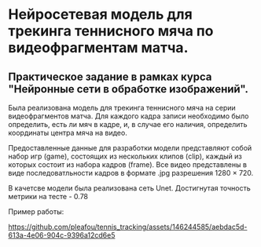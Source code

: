 # Нейросетевая модель для трекинга теннисного мяча по видеофрагментам матча.

## Практическое задание в рамках курса "Нейронные сети в обработке изображений".

Была реализована модель для трекинга теннисного мяча на серии видеофрагментов матча. Для каждого кадра записи необходимо было определить, есть ли мяч в кадре, и, в случае его наличия, определить координаты центра мяча на видео.

Предоставленные данные для разработки модели представляют собой набор игр (game), состоящих из нескольких клипов (clip), каждый из которых состоит из набора кадров (frame). Все видео представлены в виде последоватльности кадров в формате .jpg разрешения 1280 $`\times`$ 720.

В качетсве модели была реализована сеть Unet. Достигнутая точность метрики на тесте - 0.78

Пример работы:



https://github.com/pleafou/tennis_tracking/assets/146244585/aebdac5d-613a-4e06-904c-9396a12cd6e5


